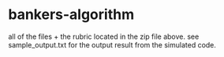 # bankers-algorithm
all of the files + the rubric located in the zip file above.
see sample_output.txt for the output result from the simulated code.
